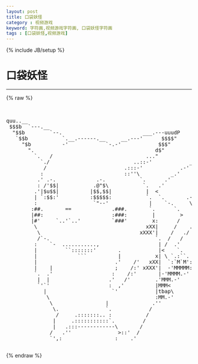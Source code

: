 ```yaml
---
layout: post
title: 口袋妖怪
category : 视频游戏
keyword: 字符画,视频游戏字符画, 口袋妖怪字符画
tags : [口袋妖怪,视频游戏]
---
```

{% include JB/setup %}
# 口袋妖怪
---
{% raw %}
<pre>


quu..__
 $$$b  `---.__
  &quot;$$b        `--.                          ___.---uuudP
   `$$b           `.__.------.__     __.---&#039;      $$$$&quot;              .
     &quot;$b          -&#039;            `-.-&#039;            $$$&quot;              .&#039;|
       &quot;.                                       d$&quot;             _.&#039;  |
         `.   /                              ...&quot;             .&#039;     |
           `./                           ..::-&#039;            _.&#039;       |
            /                         .:::-&#039;            .-&#039;         .&#039;
           :                          ::&#039;&#039;\          _.&#039;            |
          .&#039; .-.             .-.           `.      .&#039;               |
          : /&#039;$$|           .@&quot;$\           `.   .&#039;              _.-&#039;
         .&#039;|$u$$|          |$$,$$|           |  &lt;            _.-&#039;
         | `:$$:&#039;          :$$$$$:           `.  `.       .-&#039;
         :                  `&quot;--&#039;             |    `-.     \
        :##.       ==             .###.       `.      `.    `\
        |##:                      :###:        |        &gt;     &gt;
        |#&#039;     `..&#039;`..&#039;          `###&#039;        x:      /     /
         \                                   xXX|     /    ./
          \                                xXXX&#039;|    /   ./
          /`-.                                  `.  /   /
         :    `-  ...........,                   | /  .&#039;
         |         ``:::::::&#039;       .            |&lt;    `.
         |             ```          |           x| \ `.:``.
         |                         .&#039;    /&#039;   xXX|  `:`M`M&#039;:.
         |    |                    ;    /:&#039; xXXX&#039;|  -&#039;MMMMM:&#039;
         `.  .&#039;                   :    /:&#039;       |-&#039;MMMM.-&#039;
          |  |                   .&#039;   /&#039;        .&#039;MMM.-&#039;
          `&#039;`&#039;                   :  ,&#039;          |MMM&lt;
            |                     `&#039;            |tbap\
             \                                  :MM.-&#039;
              \                 |              .&#039;&#039;
               \.               `.            /
                /     .:::::::.. :           /
               |     .:::::::::::`.         /
               |   .:::------------\       /
              /   .&#039;&#039;               &gt;::&#039;  /
              `&#039;,:                 :    .&#039;
                                    </pre>
{% endraw %}
